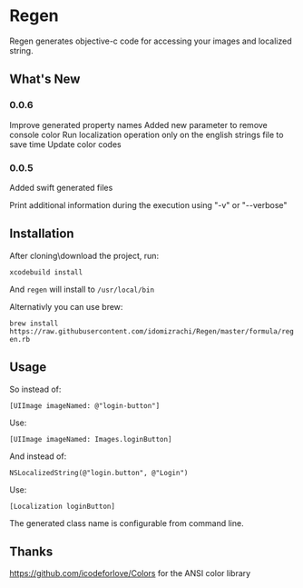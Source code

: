 # Regen
Regen generates objective-c code for accessing your images and localized string.

## What's New
### 0.0.6
Improve generated property names
Added new parameter to remove console color
Run localization operation only on the english strings file to save time
Update color codes

### 0.0.5
Added swift generated files

Print additional information during the execution using "-v" or "--verbose"

## Installation

After cloning\download the project, run:

`xcodebuild install`

And `regen` will install to `/usr/local/bin`

Alternativly you can use brew:

`brew install https://raw.githubusercontent.com/idomizrachi/Regen/master/formula/regen.rb`

## Usage

So instead of:

`[UIImage imageNamed: @"login-button"]`

Use:

`[UIImage imageNamed: Images.loginButton]`

And instead of:

`NSLocalizedString(@"login.button", @"Login")`

Use:

`[Localization loginButton]`


The generated class name is configurable from command line.


## Thanks
https://github.com/icodeforlove/Colors for the ANSI color library
